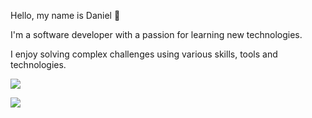 Hello, my name is Daniel 👋

I'm a software developer with a passion for learning new technologies.

I enjoy solving complex challenges using various skills, tools and technologies.

<img src="https://github-readme-stats.vercel.app/api?username=danielkirshner&&show_icons=true&title_color=ffffff&icon_color=bb2acf&text_color=daf7dc&bg_color=151515">

[![](https://visitcount.itsvg.in/api?id=DanielKirshner&label=Profile%20Views&color=1&icon=6&pretty=false)](https://visitcount.itsvg.in)
